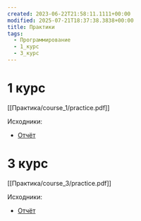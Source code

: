 ```yaml
---
created: 2023-06-22T21:58:11.1111+00:00
modified: 2025-07-21T18:37:38.3838+00:00
title: Практики
tags:
  - Программирование
  - 1_курс
  - 3_курс
---
```

# 1 курс
[[Практика/course_1/practice.pdf]]

Исходники:
* [Отчёт](https://github.com/IAmProgrammist/lab_materials/tree/main/%D0%9F%D1%80%D0%B0%D0%BA%D1%82%D0%B8%D0%BA%D0%B0/course_3)

# 3 курс
[[Практика/course_3/practice.pdf]]

Исходники:
* [Отчёт](https://github.com/IAmProgrammist/lab_materials/tree/main/%D0%9F%D1%80%D0%B0%D0%BA%D1%82%D0%B8%D0%BA%D0%B0/course_3)